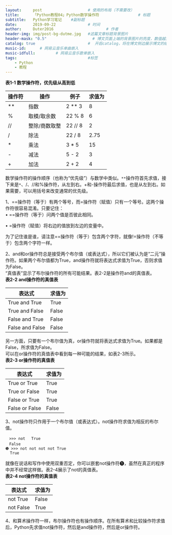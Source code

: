 ```yaml
---
layout:     post   				    # 使用的布局（不需要改）
title:      「Python教程04」Python数学操作符 				# 标题 
subtitle:   Python学习笔记    #副标题
date:       2019-09-22 				# 时间
author:     Duter2016 						# 作者
header-img: img/post-bg-dutme.jpg 	#这篇文章标题背景图片
header-mask: "0.5"                    # 博文页面上端的背景图片的亮度，数值越大越黑暗 
catalog: true 						#  开启catalog，将在博文侧边展示博文的结构 
music-id:      # 网易云音乐单曲嵌入
music-idfull:         # 网易云音乐歌单嵌入
tags:								#标签
    - Python
    - 教程
---
```


**表1-1 数学操作符，优先级从高到低**

操作符|	操作|	例子|	求值为
-|-|-|-
**|	指数|	2 ** 3|	8
%|	取模/取余数|	22 % 8|	6
//|	整除/商数取整|	22 // 8|	2
/|	除法|	22 / 8|	2.75
*|	乘法|	3 * 5|	15
-|	减法|	5 - 2|	3
+|	加法|	2 + 2|	4

数学操作符的操作顺序（也称为“优先级”）与数学中类似。`**`操作符首先求值，接下来是`*`、/、//和%操作符，从左到右。+和-操作符最后求值，也是从左到右。如果需要，可以用括号来改变通常的优先级。

1、==操作符（等于）有两个等号，而=操作符（赋值）只有一个等号。这两个操作符很容易混淆。只要记住：  
• ==操作符（等于）问两个值是否彼此相同。

• =操作符（赋值）将右边的值放到左边的变量中。

为了记住谁是谁，请注意==操作符（等于）包含两个字符，就像!=操作符（不等于）包含两个字符一样。

2、and和or操作符总是接受两个布尔值（或表达式），所以它们被认为是“二元”操作符。如果两个布尔值都为True，and操作符就将表达式求值为True，否则求值为False。  
“真值表”显示了布尔操作符的所有可能结果。表2-2是操作符and的真值表。  
**表2-2 and操作符的真值表**  

表达式|	求值为
-|-
True and True|	True
True and False|	False
False and True|	False
False and False|	False

另一方面，只要有一个布尔值为真，or操作符就将表达式求值为True。如果都是False，所求值为False。  
可以在or操作符的真值表中看到每一种可能的结果，如表2-3所示。  
**表2-3 or操作符的真值表**  

表达式|	求值为
-|-
True or True|	True
True or False|	True
False or True|	True
False or False|	False


3、not操作符只作用于一个布尔值（或表达式）。not操作符求值为相反的布尔值。

	　>>> not 　True
	　False
	❶ >>> not not not not True
	  True

就像在说话和写作中使用双重否定，你可以嵌套not操作符❶，虽然在真正的程序中并不经常这样做。表2-4展示了not的真值表。  
**表2-4 not操作符的真值表**  

表达式|	求值为
-|-
not True|	False
not False|	True

4、和算术操作符一样，布尔操作符也有操作顺序。在所有算术和比较操作符求值后，Python先求值not操作符，然后是and操作符，然后是or操作符。
